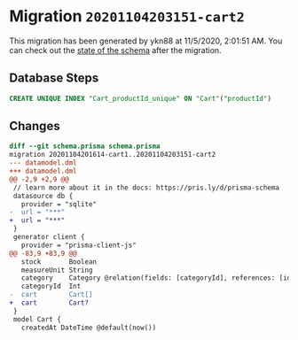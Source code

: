 # Migration `20201104203151-cart2`

This migration has been generated by ykn88 at 11/5/2020, 2:01:51 AM.
You can check out the [state of the schema](./schema.prisma) after the migration.

## Database Steps

```sql
CREATE UNIQUE INDEX "Cart_productId_unique" ON "Cart"("productId")
```

## Changes

```diff
diff --git schema.prisma schema.prisma
migration 20201104201614-cart1..20201104203151-cart2
--- datamodel.dml
+++ datamodel.dml
@@ -2,9 +2,9 @@
 // learn more about it in the docs: https://pris.ly/d/prisma-schema
 datasource db {
   provider = "sqlite"
-  url = "***"
+  url = "***"
 }
 generator client {
   provider = "prisma-client-js"
@@ -83,9 +83,9 @@
   stock       Boolean  
   measureUnit String   
   category    Category @relation(fields: [categoryId], references: [id])
   categoryId  Int  
-  cart        Cart[]    
+  cart        Cart?    
 }
 model Cart {
   createdAt DateTime @default(now())
```


